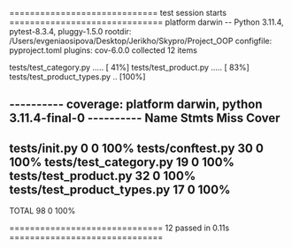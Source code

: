 ============================= test session starts ==============================
platform darwin -- Python 3.11.4, pytest-8.3.4, pluggy-1.5.0
rootdir: /Users/evgeniaosipova/Desktop/Jerikho/Skypro/Project_OOP
configfile: pyproject.toml
plugins: cov-6.0.0
collected 12 items

tests/test_category.py .....                                             [ 41%]
tests/test_product.py .....                                              [ 83%]
tests/test_product_types.py ..                                           [100%]

---------- coverage: platform darwin, python 3.11.4-final-0 ----------
Name                          Stmts   Miss  Cover
-------------------------------------------------
tests/__init__.py                 0      0   100%
tests/conftest.py                30      0   100%
tests/test_category.py           19      0   100%
tests/test_product.py            32      0   100%
tests/test_product_types.py      17      0   100%
-------------------------------------------------
TOTAL                            98      0   100%


============================== 12 passed in 0.11s ==============================

